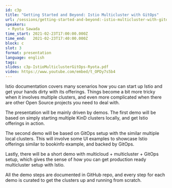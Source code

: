 ```yaml
---
id: c3p
title: "Getting Started and Beyond: Istio Multicluster with GitOps"
url: /sessions/getting-started-and-beyond:-istio-multicluster-with-gitops
speakers:
 - Ryota Sawada
time_start: 2021-02-23T17:00:00.000Z
time_end:   2021-02-23T17:40:00.000Z
block: c
slot: 3
format: presentation 
language: english
tags:
slides: c3p-IstioMulticlusterGitOps-Ryota.pdf
video: https://www.youtube.com/embed/t_OPDy7s5b4
---
```


Istio documentation covers many scenarios how you can start up Istio and get your hands dirty with its offerings. Things become a bit more tricky when it involves multiple clusters, and even more complicated when there are other Open Source projects you need to deal with.

The presentation will be mainly driven by demos. The first demo will be based on simply starting multiple KinD clusters locally, and get Istio offerings in action.

The second demo will be based on GitOps setup with the similar multiple local clusters. This will involve some UI examples to showcase Istio offerings similar to bookinfo example, and backed by GitOps.

Lastly, there will be a short demo with multicloud + multicluster + GitOps setup, which gives the sense of how you can get production ready multicluster setup with Istio.

All the demo steps are documented in GitHub repo, and every step for each demo is curated to get the clusters up and running from scratch.
